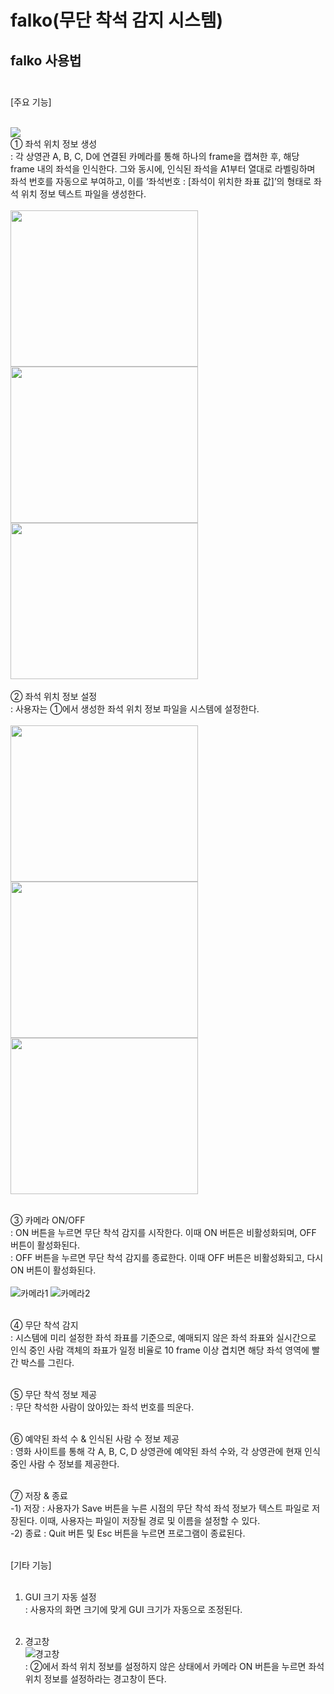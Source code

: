 # falko(무단 착석 감지 시스템)


falko 사용법<br/><br/>
-------------
[주요 기능]


<br/>
<img src="https://github.com/eane13/falko/assets/133244019/9f5e8cb8-5d5c-4236-a103-1de473d27fc6.png"/><br/>
① 좌석 위치 정보 생성<br/>
: 각 상영관 A, B, C, D에 연결된 카메라를 통해 하나의 frame을 캡쳐한 후, 해당 frame 내의 좌석을 인식한다. 그와 동시에, 인식된 좌석을 A1부터 열대로 라벨링하며 좌석 번호를 자동으로 부여하고, 이를 ‘좌석번호 : [좌석이 위치한 좌표 값]’의 형태로 좌석 위치 정보 텍스트 파일을 생성한다.<br/><br/>
<img src ="https://github.com/eane13/falko/assets/133244019/150662c4-0a2a-4fbb-a703-5b6b4adc7257.png" width=300" height="250"/>
<img src ="https://github.com/eane13/falko/assets/133244019/ff81935e-bca1-4a2f-8b7a-02ab3fd41b38.png" width=300" height="250"/>
<img src ="https://github.com/eane13/falko/assets/133244019/7b848fa4-f9c3-4852-90f7-c8a5019a0cc6.png" width=300" height="250"/><br/><br/>
② 좌석 위치 정보 설정<br/>
: 사용자는 ①에서 생성한 좌석 위치 정보 파일을 시스템에 설정한다.<br/><br/>
<img src ="https://github.com/eane13/falko/assets/133244019/171d2643-290f-4752-8677-add362e53515.png" width=300" height="250"/>
<img src ="https://github.com/eane13/falko/assets/133244019/bb15a31b-b35d-42de-9653-888e07e1fa7d.png" width=300" height="250"/>
<img src ="https://github.com/eane13/falko/assets/133244019/c4aef8a2-3f65-4de8-86e7-a2a515e4d772.png" width=300" height="250"/><br/><br/>


③ 카메라 ON/OFF <br/>
: ON 버튼을 누르면 무단 착석 감지를 시작한다. 이때 ON 버튼은 비활성화되며, OFF 버튼이 활성화된다.<br/>
: OFF 버튼을 누르면 무단 착석 감지를 종료한다. 이때 OFF 버튼은 비활성화되고, 다시 ON 버튼이 활성화된다.<br/><br/>
![카메라1](https://github.com/eane13/falko/assets/133244019/4fe9529c-af39-4acb-a251-659081c84ae1)
![카메라2](https://github.com/eane13/falko/assets/133244019/6b8792da-4f74-4755-87bd-8cb1e5e2d4f1)<br/><br/>

④ 무단 착석 감지<br/>
: 시스템에 미리 설정한 좌석 좌표를 기준으로, 예매되지 않은 좌석 좌표와 실시간으로 인식 중인 사람 객체의 좌표가 일정 비율로 10 frame 이상 겹치면 해당 좌석 영역에 빨간 박스를 그린다.<br/><br/>

⑤ 무단 착석 정보 제공<br/>
: 무단 착석한 사람이 앉아있는 좌석 번호를 띄운다.<br/><br/>

⑥ 예약된 좌석 수 & 인식된 사람 수 정보 제공<br/>
: 영화 사이트를 통해 각 A, B, C, D 상영관에 예약된 좌석 수와, 각 상영관에 현재 인식중인 사람 수 정보를 제공한다.<br/><br/>

⑦ 저장 & 종료<br/>
  -1) 저장 : 사용자가 Save 버튼을 누른 시점의 무단 착석 좌석 정보가 텍스트 파일로 저장된다. 이때, 사용자는 파일이 저장될 경로 및 이름을 설정할 수 있다.<br/>
  -2) 종료 : Quit 버튼 및 Esc 버튼을 누르면 프로그램이 종료된다.<br/><br/>


[기타 기능]<br/><br/>

1. GUI 크기 자동 설정 <br/>
: 사용자의 화면 크기에 맞게 GUI 크기가 자동으로 조정된다. <br/><br/>

2. 경고창<br/>
![경고창](https://github.com/eane13/falko/assets/133244019/99cba71c-d84c-427c-a1d3-2b1a65985c67)<br/>
 : ②에서 좌석 위치 정보를 설정하지 않은 상태에서 카메라 ON 버튼을 누르면 좌석 위치 정보를 설정하라는 경고창이 뜬다.<br/><br/>

